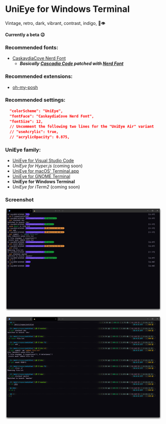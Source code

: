 # UniEye for Windows Terminal

Vintage, retro, dark, vibrant, contrast, indigo, 🦄👁

**Currently a beta 😉**

### Recommended fonts:

- [CaskaydiaCove Nerd Font](https://github.com/ryanoasis/nerd-fonts/tree/master/patched-fonts/CascadiaCode)
  - **_Basically [Cascadia Code](https://github.com/microsoft/cascadia-code) patched with [Nerd Font](https://github.com/ryanoasis/nerd-fonts)_**

### Recommended extensions:

- [oh-my-posh](https://github.com/JanDeDobbeleer/oh-my-posh)

### Recommended settings:

```json
  "colorScheme": "UniEye",
  "fontFace": "CaskaydiaCove Nerd Font",
  "fontSize": 12,
  // Uncomment the following two lines for the "UniEye Air" variant
  // "useAcrylic": true,
  // "acrylicOpacity": 0.875,
```

### UniEye family:

- [UniEye for Visual Studio Code](https://github.com/hbthen3rd/unieye-vscode)
- _UniEye for Hyper.js_ (coming soon)
- [UniEye for macOS' Terminal.app](https://github.com/hbthen3rd/unieye-terminalapp)
- [UniEye for GNOME Terminal](https://github.com/hbthen3rd/unieye-gnometerminal)
- **UniEye for Windows Terminal**
- _UniEye for iTerm2_ (coming soon)

### Screenshot

![UniEye for Windows Terminal (PowerShell) screenshot](/UniEye_Windows-Terminal_PowerShell.png?raw=true 'UniEye for Windows Terminal (PowerShell) screenshot')

![UniEye for Windows Terminal (WSL) screenshot](/UniEye_Windows-Terminal_WSL.png?raw=true 'UniEye for Windows Terminal (WSL) screenshot')
